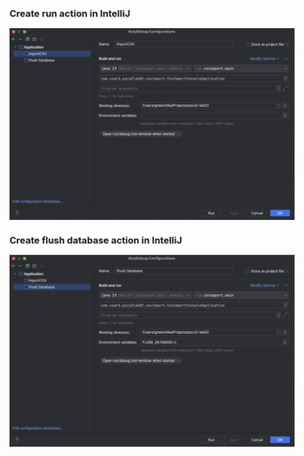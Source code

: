 ### Create run action in IntelliJ
![import action](https://github.com/vasflam/pscs2-lab02/blob/main/docs/create-import-action.png?raw=true)

### Create flush database action in IntelliJ
![flushdb action](https://github.com/vasflam/pscs2-lab02/blob/main/docs/create-flush-action.png?raw=true)

